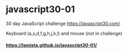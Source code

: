 # javascript30-01
30 day JavaScript challenge https://javascript30.com/  

Keyboard (a,s,d,f,g,h,j,k,l) and mouse (not in challenge) 

#### https://lamista.github.io/javascript30-01/
